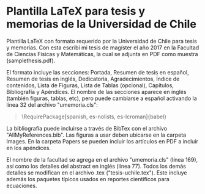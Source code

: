 # Plantilla LaTeX para tesis y memorias de la Universidad de Chile
Plantilla LaTeX con formato requerido por la Universidad de Chile para tesis y memorias. Con esta escribí mi tesis de magíster el año 2017 en la Facultad de Ciencias Físicas y Matemáticas, la cual se adjunta en PDF como muestra (samplethesis.pdf).

El formato incluye las secciones: Portada, Resumen de tesis en español, Resumen de tesis en inglés, Dedicatoria, Agradecimientos, Índice de contenidos, Lista de Figuras, Lista de Tablas (opcional), Capítulos, Bibliografía y Apéndices. El nombre de las secciones aparece en inglés (también figuras, tablas, etc), pero puede cambiarse a español activando la línea 32 del archivo "umemoria.cls":

> \RequirePackage[spanish, es-nolists, es-lcroman]{babel} 

La bibliografía puede incluirse a través de BibTex con el archivo "AllMyReferences.bib". Las figuras a usar deben ubicarse en la carpeta Images. En la carpeta Papers se pueden incluir los artículos en PDF a incluir en los apéndices.

El nombre de la facultad se agrega en el archivo "umemoria.cls" (línea 169), así como los detalles del abstract en inglés (línea 77). Todos los demás detalles se modifican en el archivo .tex ("tesis-uchile.tex"). Este incluye además los paquetes típicos usados en reportes científicos para ecuaciones.

